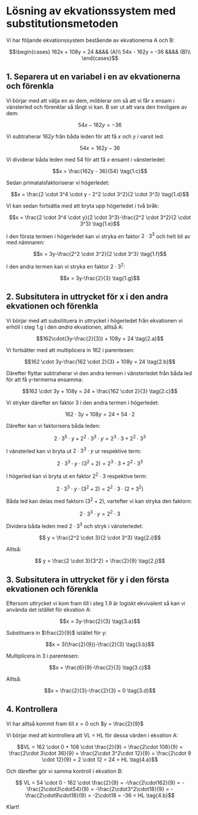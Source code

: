 # Lösning av ekvationssystem med substitutionsmetoden
Vi har följande ekvationssystem bestående av ekvationerna A och B:

$$\begin{cases}
    162x + 108y = 24 &&&& (A)\\
    54x - 162y = -36 &&&& (B)\\
\end{cases}$$

## 1. Separera ut en variabel i en av ekvationerna och förenkla

Vi börjar med att välja en av dem, möblerar om så att vi får x ensam i vänsterled och förenklar så långt vi kan. B ser ut att vara den trevligare av dem:

$$54x - 162y = -36 \tag{1.a}$$

Vi subtraherar $162y$ från båda leden för att få $x$ och $y$ i varsit led:

$$54x = 162y -36 \tag{1.b}$$

Vi dividerar båda leden med 54 för att få $x$ ensamt i vänsterledet:

$$x = \frac{162y - 36}{54} \tag{1.c}$$

Sedan primatalsfaktoriserar vi högerledet:

$$x = \frac{2 \cdot 3^4 \cdot y - 2^2 \cdot 3^2}{2 \cdot 3^3} \tag{1.d}$$

Vi kan sedan fortsätta med att bryta upp högerledet i två bråk:

$$x = \frac{2 \cdot 3^4 \cdot y}{2 \cdot 3^3}-\frac{2^2 \cdot 3^2}{2 \cdot 3^3} \tag{1.e}$$

I den första termen i högerledet kan vi stryka en faktor $2 \cdot 3^3$ och helt bli av med nämnaren:

$$x = 3y-\frac{2^2 \cdot 3^2}{2 \cdot 3^3} \tag{1.f}$$

I den andra termen kan vi stryka en faktor $2 \cdot 3^2$:

$$x = 3y-\frac{2}{3} \tag{1.g}$$

## 2. Subsitutera in uttrycket för x i den andra ekvationen och förenkla

Vi börjar med att subsitituera in uttrycket i högerledet från ekvationen vi erhöll i steg 1.g i den _andra_ ekvationen, alltså A:

$$162\cdot(3y-\frac{2}{3}) + 108y = 24 \tag{2.a}$$

Vi fortsätter med att multiplicera in $162$ i parentesen:

$$162 \cdot 3y-\frac{162 \cdot 2}{3} + 108y = 24 \tag{2.b}$$

Därefter flyttar subtraherar vi den andra termen i vänsterledet från båda led för att få y-termerna ensamma:

$$162 \cdot 3y + 108y = 24 + \frac{162 \cdot 2}{3} \tag{2.c}$$

Vi stryker därefter en faktor 3 i den andra termen i högerledet:

$$162 \cdot 3y + 108y = 24 + 54 \cdot 2 \tag{2.d}$$

Därefter kan vi faktorisera båda leden:

$$2 \cdot 3^5 \cdot y + 2^2 \cdot 3^3 \cdot y = 2^3\cdot 3 + 2^2 \cdot 3^3 \tag{2.e}$$

I vänsterled kan vi bryta ut $2 \cdot 3^3 \cdot y$ ur respektive term:

$$ 2 \cdot 3^3 \cdot y \cdot (3^2 + 2) = 2^3\cdot 3 + 2^2 \cdot 3^3 \tag{2.f}$$

I högerled kan vi bryta ut en faktor $2^2 \cdot 3$ respektive term:

$$ 2 \cdot 3^3 \cdot y \cdot (3^2 + 2) = 2^2 \cdot 3 \cdot (2 + 3^2) \tag{2.g}$$

Båda led kan delas med faktorn $(3^2 + 2)$, vartefter vi kan stryka den faktorn:

$$ 2 \cdot 3^3 \cdot y = 2^2 \cdot 3  \tag{2.h}$$

Dividera båda leden med $2 \cdot 3^3$ och stryk i vänsterledet:

$$ y = \frac{2^2 \cdot 3}{2 \cdot 3^3}  \tag{2.i}$$

Alltså:

$$ y = \frac{2 \cdot 3}{3^2} = \frac{2}{9}  \tag{2.j}$$

## 3. Subsitutera in uttrycket för y i den första ekvationen och förenkla

Eftersom uttrycket vi kom fram till i steg 1.9 är logiskt ekvivalent så kan vi använda det istället för ekvation A:

$$x = 3y-\frac{2}{3} \tag{3.a}$$

Substituera in $\frac{2}{9}$ istället för y:

$$x = 3(\frac{2}{9})-\frac{2}{3} \tag{3.b}$$

Multiplicera in 3 i parentesen:

$$x = \frac{6}{9}-\frac{2}{3} \tag{3.c}$$

Alltså:

$$x = \frac{2}{3}-\frac{2}{3} = 0 \tag{3.d}$$

## 4. Kontrollera

Vi har alltså kommit fram till $x = 0$ och $y = \frac{2}{9}$

Vi börjar med att kontrollera att VL = HL för dessa värden i ekvation A:

$$VL = 162 \cdot 0 + 108 \cdot \frac{2}{9} = \frac{2\cdot 108}{9} = \frac{2\cdot 3\cdot 36}{9} = \frac{2\cdot 3^2\cdot 12}{9} = \frac{2\cdot 9 \cdot 12}{9} = 2 \cdot 12 = 24 = HL \tag{4.a}$$

Och därefter gör vi samma kontroll i ekvation B:

$$ VL = 54 \cdot 0 - 162 \cdot \frac{2}{9} = -\frac{2\cdot162}{9} = -\frac{2\cdot3\cdot54}{9} = -\frac{2\cdot3^2\cdot18}{9} = -\frac{2\cdot9\cdot18}{9} = -2\cdot18 = -36 = HL  \tag{4.b}$$

Klart!


